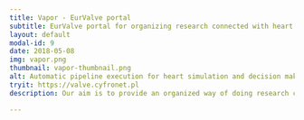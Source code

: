 ```yaml
---
title: Vapor - EurValve portal
subtitle: EurValve portal for organizing research connected with heart disease
layout: default
modal-id: 9
date: 2018-05-08
img: vapor.png
thumbnail: vapor-thumbnail.png
alt: Automatic pipeline execution for heart simulation and decision making
tryit: https://valve.cyfronet.pl
description: Our aim is to provide an organized way of doing research connected with heart diseases. The central point of the system is the pipelining engine, which allows to organize calculations order and the place where inputs and the results are stored.

---
```

